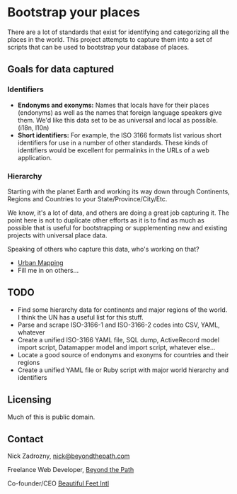 # Bootstrap your places

There are a lot of standards that exist for identifying and categorizing all the places in the world. This project attempts to capture them into a set of scripts that can be used to bootstrap your database of places.

## Goals for data captured

### Identifiers

* **Endonyms and exonyms:** Names that locals have for their places (endonyms) as well as the names that foreign language speakers give them. We'd like this data set to be as universal and local as possible. (i18n, l10n)
* **Short identifiers:** For example, the ISO 3166 formats list various short identifiers for use in a number of other standards. These kinds of identifiers would be excellent for permalinks in the URLs of a web application.

### Hierarchy

Starting with the planet Earth and working its way down through Continents, Regions and Countries to your State/Province/City/Etc.

We know, it's a lot of data, and others are doing a great job capturing it. The point here is not to duplicate other efforts as it is to find as much as possible that is useful for bootstrapping or supplementing new and existing projects with universal place data.

Speaking of others who capture this data, who's working on that?

* [Urban Mapping](http://urbanmapping.com)
* Fill me in on others...

## TODO

* Find some hierarchy data for continents and major regions of the world. I think the UN has a useful list for this stuff.
* Parse and scrape ISO-3166-1 and ISO-3166-2 codes into CSV, YAML, whatever
* Create a unified ISO-3166 YAML file, SQL dump, ActiveRecord model import script, Datamapper model and import script, whatever else...
* Locate a good source of endonyms and exonyms for countries and their regions
* Create a unified YAML file or Ruby script with major world hierarchy and identifiers

## Licensing

Much of this is public domain.

## Contact

Nick Zadrozny, <nick@beyondthepath.com>

Freelance Web Developer, [Beyond the Path](http://beyondthepath.com)

Co-founder/CEO [Beautiful Feet Intl](http://beautifulfeetintl.org)
